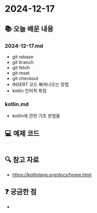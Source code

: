 # 2024-12-17

## 📚 오늘 배운 내용
### 2024-12-17.md
- git rebase
- git branch
- git fetch
- git reset
- git checkout
- INSERT 모드 빠져나오는 방법
- kotlin 언어적 특징

### kotlin.md
- kotlin에 관한 기초 문법들
## 💻 예제 코드
<!-- 실습한 코드나 예제를 추가 -->
```

```
## 🔍 참고 자료
- <https://kotlinlang.org/docs/home.html>

## ❓ 궁금한 점
- 